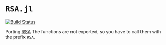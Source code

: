 # `RSA.jl`

[![Build Status](https://app.travis-ci.com/theobori/RSA.jl.svg?branch=main)](https://app.travis-ci.com/theobori/RSA.jl)

Porting [RSA](https://github.com/kaushiksk/rsa-from-scratch/tree/73d6495d86ec571f4c9d79bf249a08827f67b5d6/py3)
The functions are not exported, so you have to call them with the prefix `RSA.`